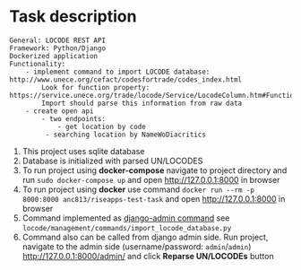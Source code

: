 # Task description

```
General: LOCODE REST API
Framework: Python/Django
Dockerized application
Functionality:
    - implement command to import LOCODE database: http://www.unece.org/cefact/codesfortrade/codes_index.html
        Look for function property: https://service.unece.org/trade/locode/Service/LocodeColumn.htm#Function
        Import should parse this information from raw data
    - create open api
        - two endpoints:
            - get location by code
         - searching location by NameWoDiacritics
```

1. This project uses sqlite database
2. Database is initialized with parsed UN/LOCODES 
3. To run project using **docker-compose** navigate to project directory and run `sudo docker-compose up` and open http://127.0.0.1:8000 in browser
4. To run project using **docker** use command `docker run --rm -p 8000:8000 anc813/riseapps-test-task` and open http://127.0.0.1:8000 in browser
5. Command implemented as [django-admin command](https://docs.djangoproject.com/en/3.1/howto/custom-management-commands/) see `locode/management/commands/import_locode_database.py`
6. Command also can be called from django admin side. Run project, navigate to the admin side (username/password: `admin`/`admin`) http://127.0.0.1:8000/admin/ and click **Reparse UN/LOCODEs** button
